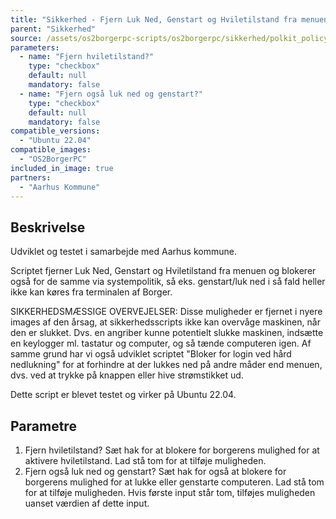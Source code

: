 ```yaml
---
title: "Sikkerhed - Fjern Luk Ned, Genstart og Hviletilstand fra menuen"
parent: "Sikkerhed"
source: /assets/os2borgerpc-scripts/os2borgerpc/sikkerhed/polkit_policy_shutdown_suspend.sh
parameters:
  - name: "Fjern hviletilstand?"
    type: "checkbox"
    default: null
    mandatory: false
  - name: "Fjern også luk ned og genstart?"
    type: "checkbox"
    default: null
    mandatory: false
compatible_versions:
  - "Ubuntu 22.04"
compatible_images:
  - "OS2BorgerPC"
included_in_image: true
partners:
  - "Aarhus Kommune"
---
```


## Beskrivelse
Udviklet og testet i samarbejde med Aarhus kommune.

Scriptet fjerner Luk Ned, Genstart og Hviletilstand fra menuen og blokerer også for de samme via systempolitik, så eks. genstart/luk ned i så fald heller ikke kan køres fra terminalen af Borger.

SIKKERHEDSMÆSSIGE OVERVEJELSER:
Disse muligheder er fjernet i nyere images af den årsag, at sikkerhedsscripts ikke kan overvåge maskinen, når den er slukket.
Dvs. en angriber kunne potentielt slukke maskinen, indsætte en keylogger ml. tastatur og computer, og så tænde computeren igen.
Af samme grund har vi også udviklet scriptet "Bloker for login ved hård nedlukning" for at forhindre at der lukkes ned på andre måder end menuen, dvs. ved at trykke på knappen eller hive strømstikket ud.

Dette script er blevet testet og virker på Ubuntu 22.04.

## Parametre

1. Fjern hviletilstand?
    Sæt hak for at blokere for borgerens mulighed for at aktivere hviletilstand.
    Lad stå tom for at tilføje muligheden.
2. Fjern også luk ned og genstart?
    Sæt hak for også at blokere for borgerens mulighed for at lukke eller genstarte computeren.
    Lad stå tom for at tilføje muligheden.
    Hvis første input står tom, tilføjes muligheden uanset værdien af dette input.

